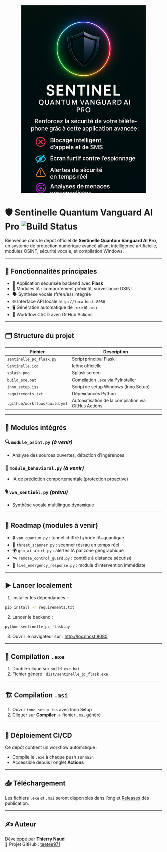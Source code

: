 <p align="center">
  <img src="https://raw.githubusercontent.com/teetee971/SentinelleQuantum/main/splash.png" width="400" alt="Sentinelle Splash">
</p>

# 🛡️ Sentinelle Quantum Vanguard AI Pro ![Build Status](https://github.com/teetee971/SentinelleQuantum/actions/workflows/build.yml/badge.svg)

Bienvenue dans le dépôt officiel de **Sentinelle Quantum Vanguard AI Pro**, un système de protection numérique avancé alliant intelligence artificielle, modules OSINT, sécurité vocale, et compilation Windows.

---

## 🔧 Fonctionnalités principales

- 🎯 Application sécurisée backend avec **Flask**
- 🧠 Modules IA : comportement prédictif, surveillance OSINT
- 🗣️ Synthèse vocale (fr/en/es) intégrée
- 🌐 Interface API locale `http://localhost:8080`
- 🖥️ Génération automatique de `.exe` et `.msi`
- 🔁 Workflow CI/CD avec GitHub Actions

---

## 🗂️ Structure du projet

| Fichier                           | Description |
|----------------------------------|-------------|
| `sentinelle_pc_flask.py`         | Script principal Flask |
| `Sentinelle.ico`                 | Icône officielle |
| `splash.png`                     | Splash screen |
| `build_exe.bat`                  | Compilation `.exe` via PyInstaller |
| `inno_setup.iss`                 | Script de setup Windows (Inno Setup) |
| `requirements.txt`               | Dépendances Python |
| `.github/workflows/build.yml`    | Automatisation de la compilation via GitHub Actions |

---

## 🔐 Modules intégrés

### 🔍 `module_osint.py` *(à venir)*
- Analyse des sources ouvertes, détection d'ingérences

### 🧠 `module_behavioral.py` *(à venir)*
- IA de prédiction comportementale (protection proactive)

### 🎙️ `vwa_sentinèl.py` *(prévu)*
- Synthèse vocale multilingue dynamique

---

## 📆 Roadmap (modules à venir)

- 🔒 `vpn_quantum.py` : tunnel chiffré hybride IA+quantique
- 🔬 `threat_scanner.py` : scanner réseau en temps réel
- 🌍 `geo_ai_alert.py` : alertes IA par zone géographique
- 🛰️ `remote_control_guard.py` : contrôle à distance sécurisé
- 🔔 `live_emergency_response.py` : module d’intervention immédiate

---

## ▶️ Lancer localement

1. Installer les dépendances :
```bash
pip install -r requirements.txt
```

2. Lancer le backend :
```bash
python sentinelle_pc_flask.py
```

3. Ouvrir le navigateur sur :
[http://localhost:8080](http://localhost:8080)

---

## 🔁 Compilation `.exe`

1. Double-clique sur `build_exe.bat`
2. Fichier généré : `dist/sentinelle_pc_flask.exe`

---

## 🏗️ Compilation `.msi`

1. Ouvrir `inno_setup.iss` avec Inno Setup
2. Cliquer sur **Compiler** → fichier `.msi` généré

---

## 🚀 Déploiement CI/CD

Ce dépôt contient un workflow automatique :
- Compile le `.exe` à chaque push sur `main`
- Accessible depuis l’onglet **Actions**

---

## 📥 Téléchargement

Les fichiers `.exe` et `.msi` seront disponibles dans l’onglet [Releases](../../releases) dès publication.

---

## ✍️ Auteur

Développé par **Thierry Naud**  
🔗 Projet GitHub : [teetee971](https://github.com/teetee971)
